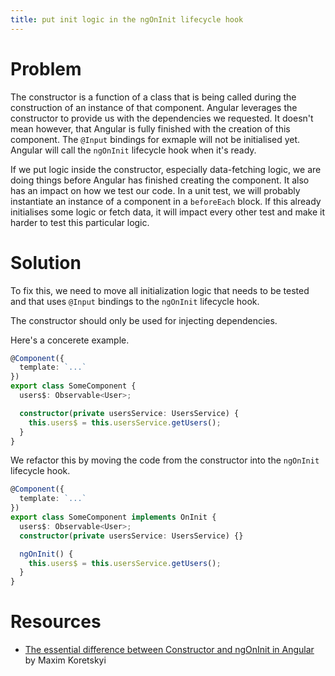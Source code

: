 ```yaml
---
title: put init logic in the ngOnInit lifecycle hook
---
```


# Problem

The constructor is a function of a class that is being called during the construction of an instance of that component. Angular leverages the constructor to provide us with the dependencies we requested. It doesn't mean however, that Angular is fully finished with the creation of this component. The `@Input` bindings for exmaple will not be initialised yet. Angular will call the `ngOnInit` lifecycle hook when it's ready.

If we put logic inside the constructor, especially data-fetching logic, we are doing things before Angular has finished creating the component. It also has an impact on how we test our code. In a unit test, we will probably instantiate an instance of a component in a `beforeEach` block. If this already initialises some logic or fetch data, it will impact every other test and make it harder to test this particular logic.

# Solution

To fix this, we need to move all initialization logic that needs to be tested and that uses `@Input` bindings to the `ngOnInit` lifecycle hook.

The constructor should only be used for injecting dependencies.

Here's a concerete example.

```ts
@Component({
  template: `...`
})
export class SomeComponent {
  users$: Observable<User>;

  constructor(private usersService: UsersService) {
    this.users$ = this.usersService.getUsers();
  }
}
```

We refactor this by moving the code from the constructor into the `ngOnInit` lifecycle hook.

```ts
@Component({
  template: `...`
})
export class SomeComponent implements OnInit {
  users$: Observable<User>;
  constructor(private usersService: UsersService) {}

  ngOnInit() {
    this.users$ = this.usersService.getUsers();
  }
}
```

# Resources

- [The essential difference between Constructor and ngOnInit in Angular](https://blog.angularindepth.com/the-essential-difference-between-constructor-and-ngoninit-in-angular-c9930c209a42) by Maxim Koretskyi
